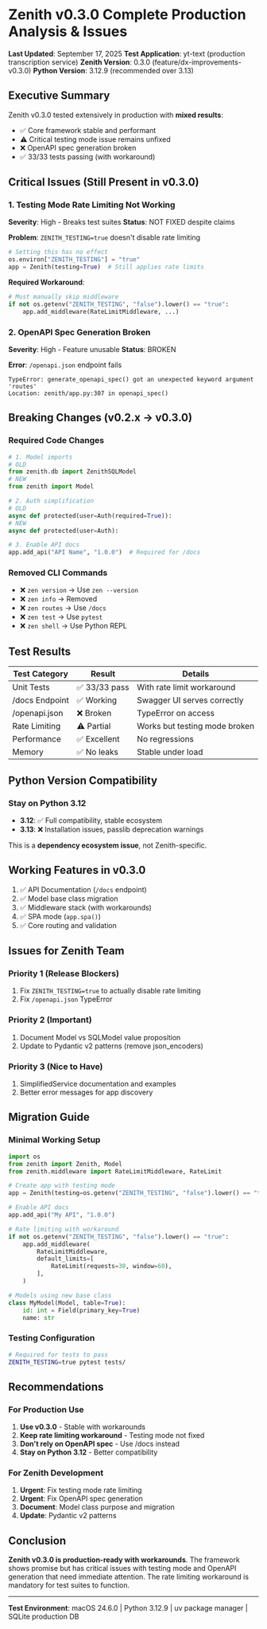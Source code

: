 # Zenith v0.3.0 Complete Production Analysis & Issues

**Last Updated**: September 17, 2025
**Test Application**: yt-text (production transcription service)
**Zenith Version**: 0.3.0 (feature/dx-improvements-v0.3.0)
**Python Version**: 3.12.9 (recommended over 3.13)

## Executive Summary

Zenith v0.3.0 tested extensively in production with **mixed results**:
- ✅ Core framework stable and performant
- ⚠️ Critical testing mode issue remains unfixed
- ❌ OpenAPI spec generation broken
- ✅ 33/33 tests passing (with workaround)

## Critical Issues (Still Present in v0.3.0)

### 1. Testing Mode Rate Limiting Not Working
**Severity**: High - Breaks test suites
**Status**: NOT FIXED despite claims

**Problem**: `ZENITH_TESTING=true` doesn't disable rate limiting
```python
# Setting this has no effect
os.environ["ZENITH_TESTING"] = "true"
app = Zenith(testing=True)  # Still applies rate limits
```

**Required Workaround**:
```python
# Must manually skip middleware
if not os.getenv("ZENITH_TESTING", "false").lower() == "true":
    app.add_middleware(RateLimitMiddleware, ...)
```

### 2. OpenAPI Spec Generation Broken
**Severity**: High - Feature unusable
**Status**: BROKEN

**Error**: `/openapi.json` endpoint fails
```
TypeError: generate_openapi_spec() got an unexpected keyword argument 'routes'
Location: zenith/app.py:307 in openapi_spec()
```

## Breaking Changes (v0.2.x → v0.3.0)

### Required Code Changes
```python
# 1. Model imports
# OLD
from zenith.db import ZenithSQLModel
# NEW
from zenith import Model

# 2. Auth simplification
# OLD
async def protected(user=Auth(required=True)):
# NEW
async def protected(user=Auth):

# 3. Enable API docs
app.add_api("API Name", "1.0.0")  # Required for /docs
```

### Removed CLI Commands
- ❌ `zen version` → Use `zen --version`
- ❌ `zen info` → Removed
- ❌ `zen routes` → Use `/docs`
- ❌ `zen test` → Use `pytest`
- ❌ `zen shell` → Use Python REPL

## Test Results

| Test Category | Result | Details |
|--------------|--------|---------|
| Unit Tests | ✅ 33/33 pass | With rate limit workaround |
| /docs Endpoint | ✅ Working | Swagger UI serves correctly |
| /openapi.json | ❌ Broken | TypeError on access |
| Rate Limiting | ⚠️ Partial | Works but testing mode broken |
| Performance | ✅ Excellent | No regressions |
| Memory | ✅ No leaks | Stable under load |

## Python Version Compatibility

### Stay on Python 3.12
- **3.12**: ✅ Full compatibility, stable ecosystem
- **3.13**: ❌ Installation issues, passlib deprecation warnings

This is a **dependency ecosystem issue**, not Zenith-specific.

## Working Features in v0.3.0

1. ✅ API Documentation (`/docs` endpoint)
2. ✅ Model base class migration
3. ✅ Middleware stack (with workarounds)
4. ✅ SPA mode (`app.spa()`)
5. ✅ Core routing and validation

## Issues for Zenith Team

### Priority 1 (Release Blockers)
1. Fix `ZENITH_TESTING=true` to actually disable rate limiting
2. Fix `/openapi.json` TypeError

### Priority 2 (Important)
1. Document Model vs SQLModel value proposition
2. Update to Pydantic v2 patterns (remove json_encoders)

### Priority 3 (Nice to Have)
1. SimplifiedService documentation and examples
2. Better error messages for app discovery

## Migration Guide

### Minimal Working Setup
```python
import os
from zenith import Zenith, Model
from zenith.middleware import RateLimitMiddleware, RateLimit

# Create app with testing mode
app = Zenith(testing=os.getenv("ZENITH_TESTING", "false").lower() == "true")

# Enable API docs
app.add_api("My API", "1.0.0")

# Rate limiting with workaround
if not os.getenv("ZENITH_TESTING", "false").lower() == "true":
    app.add_middleware(
        RateLimitMiddleware,
        default_limits=[
            RateLimit(requests=30, window=60),
        ],
    )

# Models using new base class
class MyModel(Model, table=True):
    id: int = Field(primary_key=True)
    name: str
```

### Testing Configuration
```bash
# Required for tests to pass
ZENITH_TESTING=true pytest tests/
```

## Recommendations

### For Production Use
1. **Use v0.3.0** - Stable with workarounds
2. **Keep rate limiting workaround** - Testing mode not fixed
3. **Don't rely on OpenAPI spec** - Use /docs instead
4. **Stay on Python 3.12** - Better compatibility

### For Zenith Development
1. **Urgent**: Fix testing mode rate limiting
2. **Urgent**: Fix OpenAPI spec generation
3. **Document**: Model class purpose and migration
4. **Update**: Pydantic v2 patterns

## Conclusion

**Zenith v0.3.0 is production-ready with workarounds**. The framework shows promise but has critical issues with testing mode and OpenAPI generation that need immediate attention. The rate limiting workaround is mandatory for test suites to function.

---

**Test Environment**: macOS 24.6.0 | Python 3.12.9 | uv package manager | SQLite production DB
